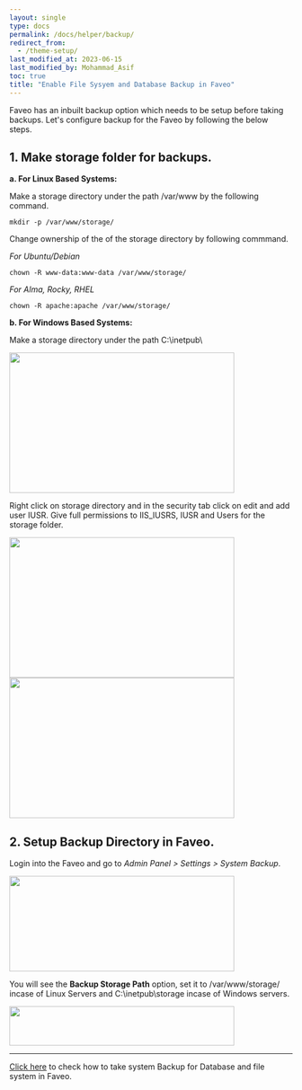 ```yaml
---
layout: single
type: docs
permalink: /docs/helper/backup/
redirect_from:
  - /theme-setup/
last_modified_at: 2023-06-15
last_modified_by: Mohammad_Asif
toc: true
title: "Enable File Sysyem and Database Backup in Faveo"
---
```

Faveo has an inbuilt backup option which needs to be setup before taking backups. Let's configure backup for the Faveo by following the below steps.

## 1. Make storage folder for backups.

**a. For Linux Based Systems:**

Make a storage directory under the path /var/www by the following command.

```
mkdir -p /var/www/storage/
```

Change ownership of the of the storage directory by following commmand.

*For Ubuntu/Debian*
```
chown -R www-data:www-data /var/www/storage/
```

*For Alma, Rocky, RHEL*
```
chown -R apache:apache /var/www/storage/
```

**b. For Windows Based Systems:**

Make a storage directory under the path C:\inetpub\

<img src="https://toolbox.easeus.com/images/toolbox/file-lock/screenshots/create-new-folder-1.png" alt="" style=" width:400px ; height:250px ">

Right click on storage directory and in the security tab click on edit and add user IUSR. Give full permissions to IIS_IUSRS, IUSR and Users for the storage folder.

<img src="https://github.com/ladybirdweb/faveo-server-images/blob/master/_docs/installation/providers/enterprise/windows-images/Permission.png?raw=true" alt="" style=" width:400px ; height:250px ">

<img src="https://raw.githubusercontent.com/ladybirdweb/faveo-server-images/master/_docs/installation/providers/enterprise/windows-images/permissioniis.png" alt="" style=" width:400px ; height:250px ">

## 2. Setup Backup Directory in Faveo.

Login into the Faveo and go to *Admin Panel > Settings > System Backup*.

<img src="https://raw.githubusercontent.com/ladybirdweb/faveo-server-images/master/_docs/helpers/images/backup1.png" alt="" style=" width:400px ; height:170px ">

You will see the **Backup Storage Path** option, set it to /var/www/storage/ incase of Linux Servers and C:\inetpub\storage incase of Windows servers.

<img src="https://raw.githubusercontent.com/ladybirdweb/faveo-server-images/master/_docs/helpers/images/backup2.png" alt="" style=" width:400px ; height:70px ">

---

<a href="https://support.faveohelpdesk.com/show/how-to-take-system-backup-for-database-and-file-system-in-faveo" target="_blank" rel="noopener">Click here</a> to check how to take system Backup for Database and file system in Faveo.
